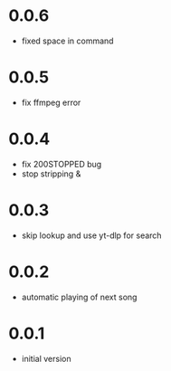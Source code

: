 # 0.0.6

- fixed space in command

# 0.0.5

- fix ffmpeg error

# 0.0.4

- fix 200STOPPED bug
- stop stripping &

# 0.0.3

- skip lookup and use yt-dlp for search

# 0.0.2

- automatic playing of next song

# 0.0.1

- initial version
